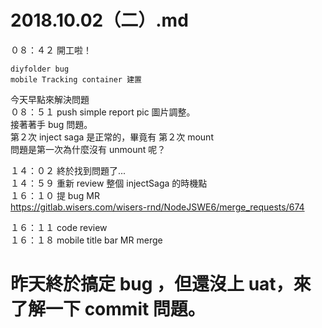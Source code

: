 # 2018.10.02（二）.md

０８：４２ 開工啦！  
```
diyfolder bug
mobile Tracking container 建置
```
今天早點來解決問題  
０８：５１ push simple report pic 圖片調整。  
接著著手 bug 問題。  
第２次 inject saga 是正常的，畢竟有 第２次 mount  
問題是第一次為什麼沒有 unmount 呢？  

１４：０２ 終於找到問題了...  
１４：５９ 重新 review 整個 injectSaga 的時機點  
１６：１０ 提 bug MR  
https://gitlab.wisers.com/wisers-rnd/NodeJSWE6/merge_requests/674  

１６：１１ code review  
１６：１８ mobile title bar MR merge 

# 昨天終於搞定 bug ，但還沒上 uat，來了解一下 commit 問題。
